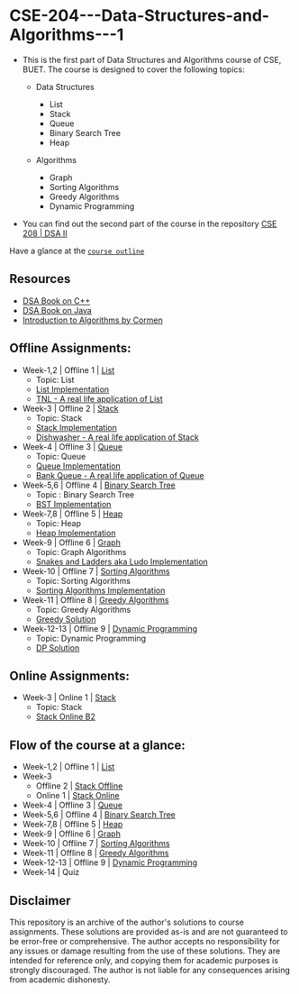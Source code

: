 # CSE-204---Data-Structures-and-Algorithms---1

- This is the first part of Data Structures and Algorithms course of CSE, BUET. The course is designed to cover the following topics:
  - Data Structures
    - List
    - Stack
    - Queue
    - Binary Search Tree
    - Heap
    
  - Algorithms
    - Graph
    - Sorting Algorithms
    - Greedy Algorithms
    - Dynamic Programming

- You can find out the second part of the course in the repository [CSE 208 | DSA II](https://github.com/MdRaihanSobhan/CSE-208---Data-Structures-and-Algorithms-2)

Have a glance at the [`course outline`](/CSE%20204%20Course%20Outline.pdf)

## Resources 
   - [DSA Book on C++](/0.%20Resources/C++3elatest.pdf)
   - [DSA Book on Java](/0.%20Resources/JAVA3elatest.pdf)
   - [Introduction to Algorithms by Cormen](/0.%20Resources/Introduction%20to%20Algorithms-%20cormen.pdf)

## Offline Assignments:
- Week-1,2 | Offline 1 | [List](/1.%20List/)
  - Topic: List
  - [List Implementation](/1.%20List/Java%20Implementation/MainProject/)
  - [TNL - A real life application of List](/1.%20List/Java%20Implementation/TNL/TNL.java)
- Week-3 | Offline 2 | [Stack](/2.%20Stack/Stack%20Offline/)
  - Topic: Stack
  - [Stack Implementation](/2.%20Stack/Stack%20Offline/Java%20Implementation/StackADT/)
  - [Dishwasher - A real life application of Stack](/2.%20Stack/Stack%20Offline/Java%20Implementation/DishWasher/dw.java)
- Week-4 | Offline 3 | [Queue](/3.%20Queue/)
  - Topic: Queue
  - [Queue Implementation](/3.%20Queue/Java%20Implementation/MainQueue/)
  - [Bank Queue - A real life application of Queue](/3.%20Queue/Java%20Implementation/BankQueue/)
- Week-5,6 | Offline 4 | [Binary Search Tree](/4.%20Binary%20Search%20Tree/)
  - Topic : Binary Search Tree
  - [BST Implementation](/4.%20Binary%20Search%20Tree/Java%20Implementation/)
- Week-7,8 | Offline 5 | [Heap](/5.%20Heap/)
  - Topic: Heap
  - [Heap Implementation](/5.%20Heap/CPP%20Implementation/)
- Week-9 | Offline 6 | [Graph](/6.%20Graph/)
  - Topic: Graph Algorithms
  - [Snakes and Ladders aka Ludo Implementation](/6.%20Graph/Ludo%20Implementation/)
- Week-10 | Offline 7 | [Sorting Algorithms](/7.%20Sorting%20Algorithms/)
  - Topic: Sorting Algorithms
  - [Sorting Algorithms Implementation](/7.%20Sorting%20Algorithms/CPP%20Implementation/)
- Week-11 | Offline 8 | [Greedy Algorithms](/8.%20Greedy%20Algorithms/)
  - Topic: Greedy Algorithms
  - [Greedy Solution](/8.%20Greedy%20Algorithms/CPP%20Solution/1905095.cpp)
- Week-12-13 | Offline 9 | [Dynamic Programming](/9.%20Dynamic%20Programming/)
  - Topic: Dynamic Programming
  - [DP Solution](/9.%20Dynamic%20Programming/CPP%20Solution/)

## Online Assignments:
- Week-3 | Online 1 | [Stack](/2.%20Stack/Stack%20Online/)
  - Topic: Stack
  - [Stack Online B2](/2.%20Stack/Stack%20Online/Java%20Solution/)

## Flow of the course at a glance:
- Week-1,2 | Offline 1 | [List](/1.%20List/)
- Week-3
  - Offline 2 | [Stack Offline](/2.%20Stack/Stack%20Offline/)
  - Online 1 | [Stack Online](/2.%20Stack/Stack%20Online/)
- Week-4 | Offline 3 | [Queue](/3.%20Queue/)
- Week-5,6 | Offline 4 | [Binary Search Tree](/4.%20Binary%20Search%20Tree/)
- Week-7,8 | Offline 5 | [Heap](/5.%20Heap/)
- Week-9 | Offline 6 | [Graph](/6.%20Graph/)
- Week-10 | Offline 7 | [Sorting Algorithms](/7.%20Sorting%20Algorithms/)
- Week-11 | Offline 8 | [Greedy Algorithms](/8.%20Greedy%20Algorithms/)
- Week-12-13 | Offline 9 | [Dynamic Programming](/9.%20Dynamic%20Programming/)
- Week-14 | Quiz


## Disclaimer

This repository is an archive of the author's solutions to course assignments. These solutions are provided as-is and are not guaranteed to be error-free or comprehensive. The author accepts no responsibility for any issues or damage resulting from the use of these solutions. They are intended for reference only, and copying them for academic purposes is strongly discouraged. The author is not liable for any consequences arising from academic dishonesty.
